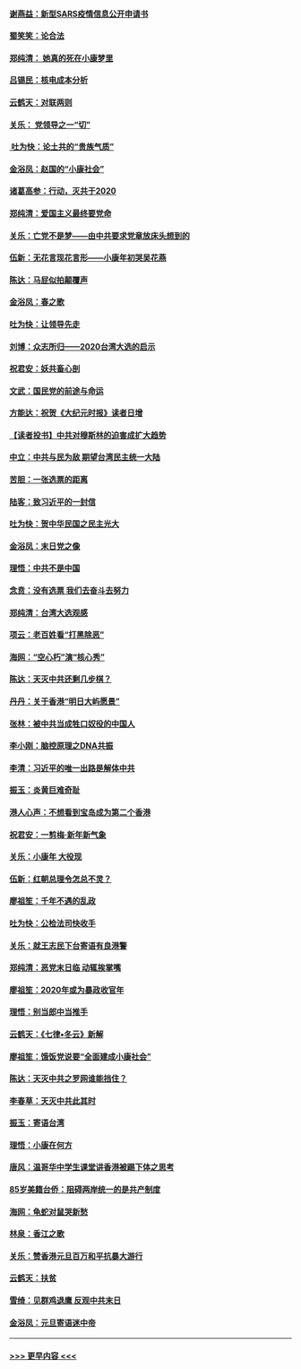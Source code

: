 #### [谢燕益：新型SARS疫情信息公开申请书](../pages/nsc993/n11808840.md?t=01211722) 
#### [蜀笑笑：论合法](../pages/nsc993/n11808064.md?t=01211722) 
#### [郑纯清： 她真的死在小康梦里](../pages/nsc993/n11806623.md?t=01211722) 
#### [吕锡民：核电成本分析](../pages/nsc993/n11806284.md?t=01211722) 
#### [云鹤天：对联两则](../pages/nsc993/n11805957.md?t=01211722) 
#### [关乐： 党领导之一“切”](../pages/nsc993/n11804505.md?t=01211722) 
#### [ 吐为快：论土共的“贵族气质”](../pages/nsc993/n11804490.md?t=01211722) 
#### [金浴凤：赵国的“小康社会”](../pages/nsc993/n11804452.md?t=01211722) 
#### [诸葛高参：行动，灭共于2020](../pages/nsc993/n11804120.md?t=01211722) 
#### [郑纯清：爱国主义最终要党命](../pages/nsc993/n11802197.md?t=01211722) 
#### [关乐：亡党不是梦——由中共要求党章放床头想到的](../pages/nsc993/n11802156.md?t=01211722) 
#### [伍新：无花言现花言形——小康年初哭吴花燕](../pages/nsc993/n11800044.md?t=01211722) 
#### [陈达：马屁似拍颠覆声](../pages/nsc993/n11800010.md?t=01211722) 
#### [金浴凤：春之歌](../pages/nsc993/n11797687.md?t=01211722) 
#### [吐为快：让领导先走](../pages/nsc993/n11797512.md?t=01211722) 
#### [刘博：众志所归——2020台湾大选的启示](../pages/nsc993/n11796878.md?t=01211722) 
#### [祝君安：妖共畜心剖](../pages/nsc993/n11794273.md?t=01211722) 
#### [文武：国民党的前途与命运](../pages/nsc993/n11794198.md?t=01211722) 
#### [方能达：祝贺《大纪元时报》读者日增](../pages/nsc993/n11793807.md?t=01211722) 
#### [【读者投书】中共对穆斯林的迫害成扩大趋势](../pages/nsc993/n11791371.md?t=01211722) 
#### [中立：中共与民为敌 期望台湾民主统一大陆](../pages/nsc993/n11790392.md?t=01211722) 
#### [苦胆：一张选票的距离](../pages/nsc993/n11788914.md?t=01211722) 
#### [陆客：致习近平的一封信](../pages/nsc993/n11788867.md?t=01211722) 
#### [吐为快：贺中华民国之民主光大](../pages/nsc993/n11788618.md?t=01211722) 
#### [金浴凤：末日党之像](../pages/nsc993/n11787475.md?t=01211722) 
#### [理悟：中共不是中国](../pages/nsc993/n11787463.md?t=01211722) 
#### [念贲：没有选票  我们去奋斗去努力](../pages/nsc993/n11787398.md?t=01211722) 
#### [郑纯清：台湾大选观感](../pages/nsc993/n11786210.md?t=01211722) 
#### [项云：老百姓看“打黑除恶”](../pages/nsc993/n11785398.md?t=01211722) 
#### [海网：“空心朽”演“核心秀”](../pages/nsc993/n11783874.md?t=01211722) 
#### [陈达：天灭中共还剩几步棋？](../pages/nsc993/n11783719.md?t=01211722) 
#### [丹丹：关于香港“明日大屿愿景”](../pages/nsc993/n11783273.md?t=01211722) 
#### [张林：被中共当成牲口奴役的中国人](../pages/nsc993/n11782397.md?t=01211722) 
#### [李小刚：脑控原理之DNA共振](../pages/nsc993/n11780962.md?t=01211722) 
#### [李清：习近平的唯一出路是解体中共](../pages/nsc993/n11780866.md?t=01211722) 
#### [振玉：炎黄巨难奇耻](../pages/nsc993/n11779632.md?t=01211722) 
#### [港人心声：不想看到宝岛成为第二个香港](../pages/nsc993/n11778817.md?t=01211722) 
#### [祝君安：一剪梅‧新年新气象](../pages/nsc993/n11776340.md?t=01211722) 
#### [关乐：小康年 大役现](../pages/nsc993/n11774213.md?t=01211722) 
#### [伍新：红朝总理令怎总不灵？](../pages/nsc993/n11770813.md?t=01211722) 
#### [廖祖笙：千年不遇的乱政](../pages/nsc993/n11770373.md?t=01211722) 
#### [吐为快：公检法司快收手](../pages/nsc993/n11770359.md?t=01211722) 
#### [关乐：就王志民下台寄语有良港警](../pages/nsc993/n11769903.md?t=01211722) 
#### [郑纯清：恶党末日临 动辄挨掌嘴](../pages/nsc993/n11769356.md?t=01211722) 
#### [廖祖笙：2020年或为暴政收官年](../pages/nsc993/n11768216.md?t=01211722) 
#### [理悟：别当郎中当推手](../pages/nsc993/n11768243.md?t=01211722) 
#### [云鹤天：《七律▪冬云》新解](../pages/nsc993/n11768204.md?t=01211722) 
#### [廖祖笙：饿饭党说要“全面建成小康社会”](../pages/nsc993/n11767482.md?t=01211722) 
#### [陈达：天灭中共之罗网谁能挡住？](../pages/nsc993/n11767465.md?t=01211722) 
#### [李春草：天灭中共此其时](../pages/nsc993/n11767452.md?t=01211722) 
#### [振玉：寄语台湾](../pages/nsc993/n11767432.md?t=01211722) 
#### [理悟：小康在何方](../pages/nsc993/n11767394.md?t=01211722) 
#### [唐风：温哥华中学生课堂讲香港被踢下体之思考](../pages/nsc993/n11766848.md?t=01211722) 
#### [85岁美籍台侨：阻碍两岸统一的是共产制度](../pages/nsc993/n11765043.md?t=01211722) 
#### [海网：龟蛇对鼠哭新愁](../pages/nsc993/n11764895.md?t=01211722) 
#### [林泉：香江之歌](../pages/nsc993/n11764415.md?t=01211722) 
#### [关乐：赞香港元旦百万和平抗暴大游行](../pages/nsc993/n11764382.md?t=01211722) 
#### [云鹤天：扶贫](../pages/nsc993/n11764245.md?t=01211722) 
#### [雪绮：见群鸡退鹰  反观中共末日](../pages/nsc993/n11762112.md?t=01211722) 
#### [金浴凤：元旦寄语迷中帝](../pages/nsc993/n11761788.md?t=01211722) 

----
#### [ >>> 更早内容 <<< ](../indexes/nsc993-earlier.md)
